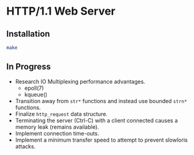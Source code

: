 # HTTP/1.1 Web Server

## Installation

```bash
make
```

## In Progress
- Research IO Multiplexing performance advantages.
  - epoll(7)
  - kqueue()
- Transition away from `str*` functions and instead use bounded `strn*`
  functions.
- Finalize `http_request` data structure.
- Terminating the server (Ctrl-C) with a client connected causes a memory leak
  (remains available).
- Implement connection time-outs.
- Implement a minimum transfer speed to attempt to prevent slowloris attacks.
